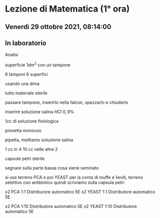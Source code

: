 #  Lezione di Matematica (1° ora)
## Venerdì 29 ottobre 2021, 08:14:00
## In laboratorio

Analisi 


superficie $1dm^2$ con un tampone

6 tamponi 6 superfici

usando una dima

tutto materiale sterile

passare tampone, inserirlo nella falcon, spezzarlo e chiuderlo


inserire soluzione salina $HCl$ $0,9\%$

$1cc$ di soluzione fisiologica

provetta monouso


pipetta, mettiamo soluzione salina

1 cc in 4
10 cc nelle altre 2

capsule petri sterile

segnare sulla parte bassa cosa viene seminato

si usa terreno PCA
e poi YEAST per la conta di muffe e lieviti, terreno selettivo con antibiotico
quindi scriviamo  sulla capsula petri


x2 PCA 1:1 Distriburore automatico 5E
x2 YEAST 1:1 Distributore automatico 5E

x2 PCA 1:10 Distributore automatico 5E
x2 YEAST 1:10 Distributore automatico 5E


<!--stackedit_data:
eyJoaXN0b3J5IjpbLTE3NzEwNzIyNzMsMjE0NDc4MTI1MV19
-->